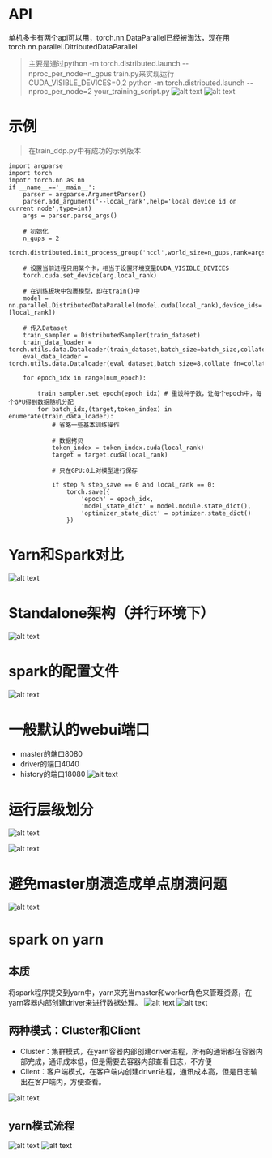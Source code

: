 # API
单机多卡有两个api可以用，torch.nn.DataParallel已经被淘汰，现在用torch.nn.parallel.DitributedDataParallel
> 主要是通过python -m torch.distributed.launch --nproc_per_node=n_gpus train.py来实现运行 <br>
> CUDA_VISIBLE_DEVICES=0,2 python -m torch.distributed.launch --nproc_per_node=2 your_training_script.py
![alt text](image.png)
![alt text](image-1.png)


# 示例
> 在train_ddp.py中有成功的示例版本
```
import argparse
import torch
impotr torch.nn as nn
if __name__=='__main__':
    parser = argparse.ArgumentParser()
    parser.add_argument('--local_rank',help='local device id on current node',type=int)
    args = parser.parse_args()

    # 初始化
    n_gups = 2
    torch.distributed.init_process_group('nccl',world_size=n_gups,rank=args.local_rank)

    # 设置当前进程只用某个卡，相当于设置环境变量DUDA_VISIBLE_DEVICES
    torch.cuda.set_device(arg.local_rank)

    # 在训练板块中包裹模型，即在train()中
    model = nn.parallel.DistributedDataParallel(model.cuda(local_rank),device_ids=[local_rank])

    # 传入Dataset
    train_sampler = DistributedSampler(train_dataset)
    train_data_loader = torch.utils.data.Dataloader(train_dataset,batch_size=batch_size,collate_fn=collate_fn,sampler=train_sampler)
    eval_data_loader = torch.utils.data.Dataloader(eval_dataset,batch_size=8,collate_fn=collate_fn)

    for epoch_idx in range(num_epoch):

        train_sampler.set_epoch(epoch_idx) # 重设种子数，让每个epoch中，每个GPU得到数据随机分配
        for batch_idx,(target,token_index) in enumerate(train_data_loader):
            # 省略一些基本训练操作

            # 数据拷贝
            token_index = token_index.cuda(local_rank)
            target = target.cuda(local_rank)

            # 只在GPU:0上对模型进行保存

            if step % step_save == 0 and local_rank == 0:
                torch.save({
                    'epoch' = epoch_idx,
                    'model_state_dict' = model.module.state_dict(),
                    'optimizer_state_dict' = optimizer.state_dict()
                })

```

# Yarn和Spark对比
![alt text](image-2.png)

# Standalone架构（并行环境下）
![alt text](image-3.png)

# spark的配置文件
![alt text](image-4.png)

# 一般默认的webui端口
- master的端口8080
- driver的端口4040
- history的端口18080
![alt text](image-6.png)

# 运行层级划分
![alt text](image-5.png)

![alt text](image-7.png)

# 避免master崩溃造成单点崩溃问题
![alt text](image-8.png)

# spark on yarn
## 本质
将spark程序提交到yarn中，yarn来充当master和worker角色来管理资源，在yarn容器内部创建driver来进行数据处理。
![alt text](image-9.png)
![alt text](image-10.png)

## 两种模式：Cluster和Client
- Cluster：集群模式，在yarn容器内部创建driver进程，所有的通讯都在容器内部完成，通讯成本低，但是需要去容器内部查看日志，不方便
- Client：客户端模式，在客户端内创建driver进程，通讯成本高，但是日志输出在客户端内，方便查看。

![alt text](image-11.png)

## yarn模式流程
![alt text](image-12.png)
![alt text](image-13.png)